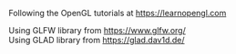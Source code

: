 Following the OpenGL tutorials at https://learnopengl.com

Using GLFW library from https://www.glfw.org/ <br>
Using GLAD library from https://glad.dav1d.de/
